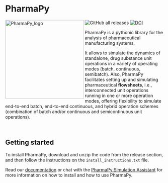 # PharmaPy

<img align="left" src="./doc/online_docs/images/PharmaPy_logo.jpeg" alt="PharmaPy_logo" height="250">

<!-- BEGIN Status badges -->
![GitHub all releases](https://img.shields.io/github/downloads/CryPTSys/PharmaPy/total)
[![DOI](https://img.shields.io/badge/DOI-10.1016%2Fj.compchemeng.2021.107408-blue)](https://www.sciencedirect.com/science/article/abs/pii/S0098135421001861)
<!-- END Status badges -->

PharmaPy is a pythonic library for the analysis of pharmaceutical manufacturing systems.

It allows to simulate the dynamics of standalone, drug substance unit operations in a variety of operating modes (batch, continuous, semibatch). Also, PharmaPy facilitates setting up and simulating pharmaceutical **flowsheets**, i.e., interconnected unit operations running in one or more operation modes, offering flexibility to simulate end-to-end batch, end-to-end continuous, and hybrid operation schemes (combination of batch and/or continuous and semicontinuous unit operations).

<br clear="left"/>

## Getting started
To install PharmaPy, download and unzip the code from the release section, and then follow the instructions on the `install_instructions.txt` file.

Read our [documentation](https://pharmapy.readthedocs.io/en/latest/) or chat with the [PharmaPy Simulation Assistant](https://chatgpt.com/g/g-679bb3b5c5188191b26680b147a4f4a2-pharmapy-simulation-assistant) for more information on how to install and how to use PharmaPy.



